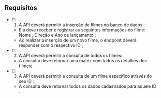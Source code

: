 ## Requisitos

- [ ] 1. A API deverá permitir a inserção de filmes no banco de dados:
    * Ela deve receber e registrar as seguintes informações do filme: Nome , Direção e Ano de lançamento ;
    * Ao realizar a inserção de um novo filme, o endpoint deverá responder com o respectivo ID ;

- [ ] 2. A API deverá permitir a consulta de todos os filmes:
    * A consulta deve retornar uma matriz com todos os detalhes dos filmes;

- [ ] 3. A API deverá permitir a consulta de um filme específico através do seu ID :
    * A consulta deve retornar todos os dados cadastrados para aquele ID .
